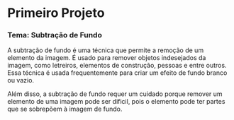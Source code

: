 # Primeiro Projeto

### Tema: Subtração de Fundo
A subtração de fundo é uma técnica que permite a remoção de um elemento da imagem. É usado para remover objetos indesejados da imagem, como letreiros, elementos de construção, pessoas e entre outros. Essa técnica é usada frequentemente para criar um efeito de fundo branco ou vazio.

Além disso, a subtração de fundo requer um cuidado porque remover um elemento de uma imagem pode ser dificil, pois o elemento pode ter partes que se sobrepõem à imagem de fundo.